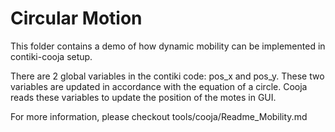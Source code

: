 <!---Author: Manish Kausik H-->

Circular Motion
================

This folder contains a demo of how dynamic mobility can be implemented in contiki-cooja setup.

There are 2 global variables in the contiki code: pos_x and pos_y. These two variables are updated in accordance with the equation of a circle. 
Cooja reads these variables to update the position of the motes in GUI.

For more information, please checkout tools/cooja/Readme_Mobility.md



